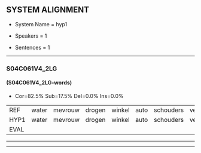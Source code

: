 
## SYSTEM ALIGNMENT

- System Name = hyp1

- Speakers = 1

- Sentences = 1

---

### S04C061V4_2LG

#### (S04C061V4_2LG-words)

- Cor=82.5%	Sub=17.5%	Del=0.0%	Ins=0.0%

|  |  |  |  |  |  |  |  |  |  |  |  |  |  |  |  |  |  |  |  |  |  |  |  |  |  |  |  |  |  |  |  |  |  |  |  |  |  |  |  |  |
|:--- |:---:|:---:|:---:|:---:|:---:|:---:|:---:|:---:|:---:|:---:|:---:|:---:|:---:|:---:|:---:|:---:|:---:|:---:|:---:|:---:|:---:|:---:|:---:|:---:|:---:|:---:|:---:|:---:|:---:|:---:|:---:|:---:|:---:|:---:|:---:|:---:|:---:|:---:|:---:|:---:|
| REF | water | mevrouw | drogen | winkel | auto | schouders | verhaal | koning | moeilijk | speelplaats | drinken | hoofdpijn | regen | vliegtuig | stoppen | opnieuw | gooien | sneeuwen | moeder | liedje | potlood | fietsbel | vinger | dichtbij | meisje | chauffeur | muziek | waarom | scheuren | lawaai | zwemmen | vuurwerk | appel | * | kussen | eerste | circus | kleuren | voetbal | vlinder |
| HYP1 | water | mevrouw | drogen | winkel | auto | schouders | verhaal | koning | moeilijk | soelplats | drinken | hoofpijn | regen | vliegtuig | stoppen | opnieuw | gooien | sneeuwen | moeder | liedje | potlood | fietsbel | inger | dichtbij | meisje | chauffeur | muziek | waarom | scheuren | lawaai | zwummen | vuurwerk | appel | kola | kussen | eerse | circus | kleuren | voetbal | kflin |
| EVAL |  |  |  |  |  |  |  |  |  | S |  | S |  |  |  |  |  |  |  |  |  |  | S |  |  |  |  |  |  |  | S |  |  | S |  | S |  |  |  | S |
---

---
